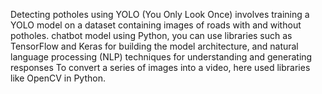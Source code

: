 Detecting potholes using YOLO (You Only Look Once) involves training a YOLO model on a dataset containing images of roads with and without potholes. 
chatbot model using Python, you can use libraries such as TensorFlow and Keras for building the model architecture, and natural language processing (NLP) techniques for understanding and generating responses
To convert a series of images into a video, here used libraries like OpenCV in Python. 
